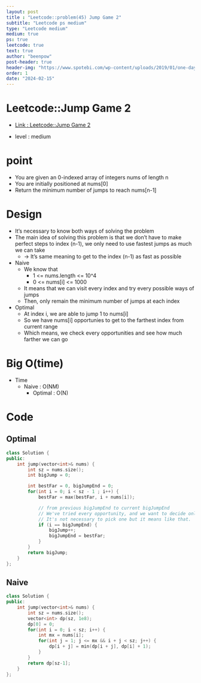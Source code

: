 ```yaml
---
layout: post
title : "Leetcode::problem(45) Jump Game 2"
subtitle: "Leetcode ps medium"
type: "Leetcode medium"
medium: true
ps: true
leetcode: true
text: true
author: "beenpow"
post-header: true
header-img: "https://www.spotebi.com/wp-content/uploads/2019/01/one-day-day-one-workout-motivation-spotebi.jpg"
order: 1
date: "2024-02-15"
---
```


# Leetcode::Jump Game 2
- [Link : Leetcode::Jump Game 2](https://leetcode.com/problems/jump-game-ii/description/)

- level : medium

# point
  - You are given an 0-indexed array of integers nums of length n
  - You are initially positioned at nums[0]
  - Return the minimum number of jumps to reach nums[n-1]

# Design
  * It’s necessary to know both ways of solving the problem
  * The main idea of solving this problem is that we don’t have to make perfect steps to index (n-1), we only need to use fastest jumps as much we can take
    * -> It’s same meaning to get to the index (n-1) as fast as possible
  * Naive
    * We know that
      * 1 <= nums.length <= 10^4
      * 0 <= nums[i] <= 1000
    * It means that we can visit every index and try every possible ways of jumps
    * Then, only remain the minimum number of jumps at each index
  * Optimal
    * At index i, we are able to jump 1 to nums[i]
    * So we have nums[i] opportunies to get to the farthest index from current range
    * Which means, we check every opportunities and see how much farther we can go

# Big O(time)
- Time
  - Naive : O(NM)
	- Optimal : O(N)

# Code

## Optimal

```cpp
class Solution {
public:
    int jump(vector<int>& nums) {
        int sz = nums.size();
        int bigJump = 0;

        int bestFar = 0, bigJumpEnd = 0;
        for(int i = 0; i < sz - 1 ; i++) {
            bestFar = max(bestFar, i + nums[i]);

            // from previous bigJumpEnd to current bigJumpEnd
            // We've tried every opportunity, and we want to decide only one of them as choseon one
            // It's not necessary to pick one but it means like that.
            if (i == bigJumpEnd) {
                bigJump++;
                bigJumpEnd = bestFar;
            }
        }
        return bigJump;
    }
};
```


## Naive

```cpp
class Solution {
public:
    int jump(vector<int>& nums) {
        int sz = nums.size();
        vector<int> dp(sz, 1e8);
        dp[0] = 0;
        for(int i = 0; i < sz; i++) {
            int mx = nums[i];
            for(int j = 1; j <= mx && i + j < sz; j++) {
                dp[i + j] = min(dp[i + j], dp[i] + 1);
            }
        }
        return dp[sz-1];
    }
};
```
